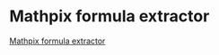 # Mathpix formula extractor
[Mathpix formula extractor](https://aiwithcloud.com/2022/09/16/mathpix_formula_extractor/)